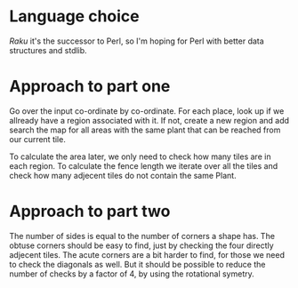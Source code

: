# Language choice

*Raku* it's the successor to Perl, so I'm hoping for Perl with better data structures and stdlib.

# Approach to part one

Go over the input co-ordinate by co-ordinate. For each place, look up if we allready have a region associated with it. If not, create a new region and add search the map for all areas with the same plant that can be reached from our current tile.

To calculate the area later, we only need to check how many tiles are in each region. To calculate the fence length we iterate over all the tiles and check how many adjecent tiles do not contain the same Plant.


# Approach to part two

The number of sides is equal to the number of corners a shape has. The obtuse corners should be easy to find, just by checking the four directly adjecent tiles. The acute corners are a bit harder to find, for those we need to check the diagonals as well. But it should be possible to reduce the number of checks by a factor of 4, by using the rotational symetry.
